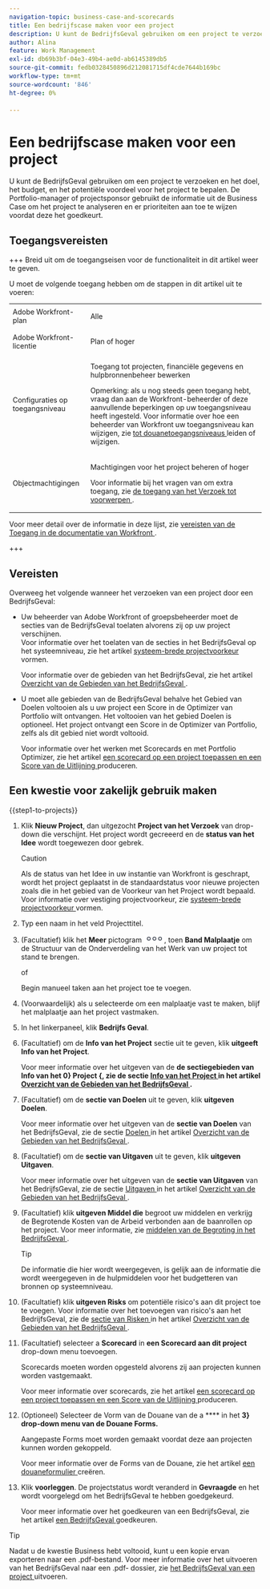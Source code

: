 ```yaml
---
navigation-topic: business-case-and-scorecards
title: Een bedrijfscase maken voor een project
description: U kunt de BedrijfsGeval gebruiken om een project te verzoeken en het doel, het budget, en het potentiële voordeel voor het project te bepalen. De Portfolio-manager of projectsponsor gebruikt de informatie uit de Business Case om het project te analyseren en er prioriteiten aan toe te wijzen voordat deze het goedkeurt.
author: Alina
feature: Work Management
exl-id: db69b3bf-04e3-49b4-ae0d-ab6145389db5
source-git-commit: fedb0328450896d212081715df4cde7644b169bc
workflow-type: tm+mt
source-wordcount: '846'
ht-degree: 0%

---
```


# Een bedrijfscase maken voor een project

U kunt de BedrijfsGeval gebruiken om een project te verzoeken en het doel, het budget, en het potentiële voordeel voor het project te bepalen. De Portfolio-manager of projectsponsor gebruikt de informatie uit de Business Case om het project te analyseren en er prioriteiten aan toe te wijzen voordat deze het goedkeurt.

## Toegangsvereisten

+++ Breid uit om de toegangseisen voor de functionaliteit in dit artikel weer te geven.

U moet de volgende toegang hebben om de stappen in dit artikel uit te voeren:

<table style="table-layout:auto"> 
 <col> 
 <col> 
 <tbody> 
  <tr> 
   <td role="rowheader">Adobe Workfront-plan</td> 
   <td> <p>Alle </p> </td> 
  </tr> 
  <tr> 
   <td role="rowheader">Adobe Workfront-licentie</td> 
   <td> <p>Plan of hoger</p> </td> 
  </tr> 
  <tr> 
   <td role="rowheader">Configuraties op toegangsniveau</td> 
   <td> <p>Toegang tot projecten, financiële gegevens en hulpbronnenbeheer bewerken</p> <p>Opmerking: als u nog steeds geen toegang hebt, vraag dan aan de Workfront-beheerder of deze aanvullende beperkingen op uw toegangsniveau heeft ingesteld. Voor informatie over hoe een beheerder van Workfront uw toegangsniveau kan wijzigen, zie <a href="../../../administration-and-setup/add-users/configure-and-grant-access/create-modify-access-levels.md" class="MCXref xref"> tot douanetoegangsniveaus </a> leiden of wijzigen.</p> </td> 
  </tr> 
  <tr> 
   <td role="rowheader">Objectmachtigingen</td> 
   <td> <p>Machtigingen voor het project beheren of hoger</p> <p>Voor informatie bij het vragen van om extra toegang, zie <a href="../../../workfront-basics/grant-and-request-access-to-objects/request-access.md" class="MCXref xref"> de toegang van het Verzoek tot voorwerpen </a>.</p> </td> 
  </tr> 
 </tbody> 
</table>

Voor meer detail over de informatie in deze lijst, zie [ vereisten van de Toegang in de documentatie van Workfront ](/help/quicksilver/administration-and-setup/add-users/access-levels-and-object-permissions/access-level-requirements-in-documentation.md).

+++

## Vereisten

Overweeg het volgende wanneer het verzoeken van een project door een BedrijfsGeval:

* Uw beheerder van Adobe Workfront of groepsbeheerder moet de secties van de BedrijfsGeval toelaten alvorens zij op uw project verschijnen.\
  Voor informatie over het toelaten van de secties in het BedrijfsGeval op het systeemniveau, zie het artikel [ systeem-brede projectvoorkeur ](../../../administration-and-setup/set-up-workfront/configure-system-defaults/set-project-preferences.md) vormen.

  Voor informatie over de gebieden van het BedrijfsGeval, zie het artikel [ Overzicht van de Gebieden van het BedrijfsGeval ](../../../manage-work/projects/define-a-business-case/areas-of-business-case.md).

* U moet alle gebieden van de BedrijfsGeval behalve het Gebied van Doelen voltooien als u uw project een Score in de Optimizer van Portfolio wilt ontvangen. Het voltooien van het gebied Doelen is optioneel. Het project ontvangt een Score in de Optimizer van Portfolio, zelfs als dit gebied niet wordt voltooid.

  Voor informatie over het werken met Scorecards en met Portfolio Optimizer, zie het artikel [ een scorecard op een project toepassen en een Score van de Uitlijning ](../../../manage-work/projects/define-a-business-case/apply-scorecard-to-project-to-generate-alignment-score.md) produceren.

## Een kwestie voor zakelijk gebruik maken

{{step1-to-projects}}

1. Klik **Nieuw Project**, dan uitgezocht **Project van het Verzoek** van drop-down die verschijnt. Het project wordt gecreeerd en de **status van het Idee** wordt toegewezen door gebrek.

   >[!CAUTION]
   >
   >Als de status van het Idee in uw instantie van Workfront is geschrapt, wordt het project geplaatst in de standaardstatus voor nieuwe projecten zoals die in het gebied van de Voorkeur van het Project wordt bepaald. Voor informatie over vestiging projectvoorkeur, zie [ systeem-brede projectvoorkeur ](../../../administration-and-setup/set-up-workfront/configure-system-defaults/set-project-preferences.md) vormen.

1. Typ een naam in het veld Projecttitel.
1. (Facultatief) klik het **Meer** pictogram ![ Meer pictogram ](assets/qs-more-icon-on-an-object.png), toen **Band Malplaatje** om de Structuur van de Onderverdeling van het Werk van uw project tot stand te brengen.

   of

   Begin manueel taken aan het project toe te voegen.

1. (Voorwaardelijk) als u selecteerde om een malplaatje vast te maken, blijf het malplaatje aan het project vastmaken.
1. In het linkerpaneel, klik **Bedrijfs Geval**.
1. (Facultatief) om de **Info van het Project** sectie uit te geven, klik **uitgeeft Info van het Project**. 

   Voor meer informatie over het uitgeven van de **de sectiegebieden van Info van het 0} Project {, zie de sectie [ Info van het Project ](../../../manage-work/projects/define-a-business-case/areas-of-business-case.md#project-info) in het artikel [ Overzicht van de Gebieden van het BedrijfsGeval ](../../../manage-work/projects/define-a-business-case/areas-of-business-case.md).**

1. (Facultatief) om de **sectie van Doelen** uit te geven, klik **uitgeven Doelen**.

   Voor meer informatie over het uitgeven van de **sectie van Doelen** van het BedrijfsGeval, zie de sectie [ Doelen ](../../../manage-work/projects/define-a-business-case/areas-of-business-case.md#goals) in het artikel [ Overzicht van de Gebieden van het BedrijfsGeval ](../../../manage-work/projects/define-a-business-case/areas-of-business-case.md).

1. (Facultatief) om de **sectie van Uitgaven** uit te geven, klik **uitgeven Uitgaven**.

   Voor meer informatie over het uitgeven van de **sectie van Uitgaven** van het BedrijfsGeval, zie de sectie [ Uitgaven ](../../../manage-work/projects/define-a-business-case/areas-of-business-case.md#expenses) in het artikel [ Overzicht van de Gebieden van het BedrijfsGeval ](../../../manage-work/projects/define-a-business-case/areas-of-business-case.md).

1. (Facultatief) klik **uitgeven Middel die** begroot uw middelen en verkrijg de Begrotende Kosten van de Arbeid verbonden aan de baanrollen op het project. Voor meer informatie, zie [ middelen van de Begroting in het BedrijfsGeval ](../../../manage-work/projects/define-a-business-case/budget-resources-in-business-case.md).

   >[!TIP]
   >
   >De informatie die hier wordt weergegeven, is gelijk aan de informatie die wordt weergegeven in de hulpmiddelen voor het budgetteren van bronnen op systeemniveau.

1. (Facultatief) klik **uitgeven Risks** om potentiële risico&#39;s aan dit project toe te voegen. Voor informatie over het toevoegen van risico&#39;s aan het BedrijfsGeval, zie de [ sectie van Risken ](../../../manage-work/projects/define-a-business-case/areas-of-business-case.md#risks) in het artikel [ Overzicht van de Gebieden van het BedrijfsGeval ](../../../manage-work/projects/define-a-business-case/areas-of-business-case.md).
1. (Facultatief) selecteer a **Scorecard** in **een Scorecard aan dit project** drop-down menu toevoegen.

   Scorecards moeten worden opgesteld alvorens zij aan projecten kunnen worden vastgemaakt.

   Voor meer informatie over scorecards, zie het artikel [ een scorecard op een project toepassen en een Score van de Uitlijning ](../../../manage-work/projects/define-a-business-case/apply-scorecard-to-project-to-generate-alignment-score.md) produceren.

1. (Optioneel) Selecteer de Vorm van de Douane van de a **** in het **3} drop-down menu van de Douane Forms.**

   Aangepaste Forms moet worden gemaakt voordat deze aan projecten kunnen worden gekoppeld.

   Voor meer informatie over de Forms van de Douane, zie het artikel [ een douaneformulier ](/help/quicksilver/administration-and-setup/customize-workfront/create-manage-custom-forms/form-designer/design-a-form/design-a-form.md) creëren.

1. Klik **voorleggen**. De projectstatus wordt veranderd in **Gevraagde** en het wordt voorgelegd om het BedrijfsGeval te hebben goedgekeurd.

   Voor meer informatie over het goedkeuren van een BedrijfsGeval, zie het artikel [ een BedrijfsGeval ](../../../manage-work/projects/define-a-business-case/approve-business-case.md) goedkeuren.


>[!TIP]
>
> Nadat u de kwestie Business hebt voltooid, kunt u een kopie ervan exporteren naar een .pdf-bestand. Voor meer informatie over het uitvoeren van het BedrijfsGeval naar een .pdf- dossier, zie [ het BedrijfsGeval van een project ](/help/quicksilver/manage-work/projects/define-a-business-case/export-business-case.md) uitvoeren.


